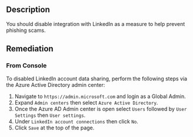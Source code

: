 ## Description

You should disable integration with LinkedIn as a measure to help prevent phishing scams.


## Remediation

### From Console

To disabled LinkedIn account data sharing, perform the following steps via the Azure Active Directory admin center:

1. Navigate to `https://admin.microsoft.com` and login as a Global Admin.
2. Expand `Admin centers` then select `Azure Active Directory`.
3. Once the Azure AD Admin center is open select `Users` followed by `User Settings` then `User settings`.
4. Under `LinkedIn account connections` then click `No`.
5. Click `Save` at the top of the page.
